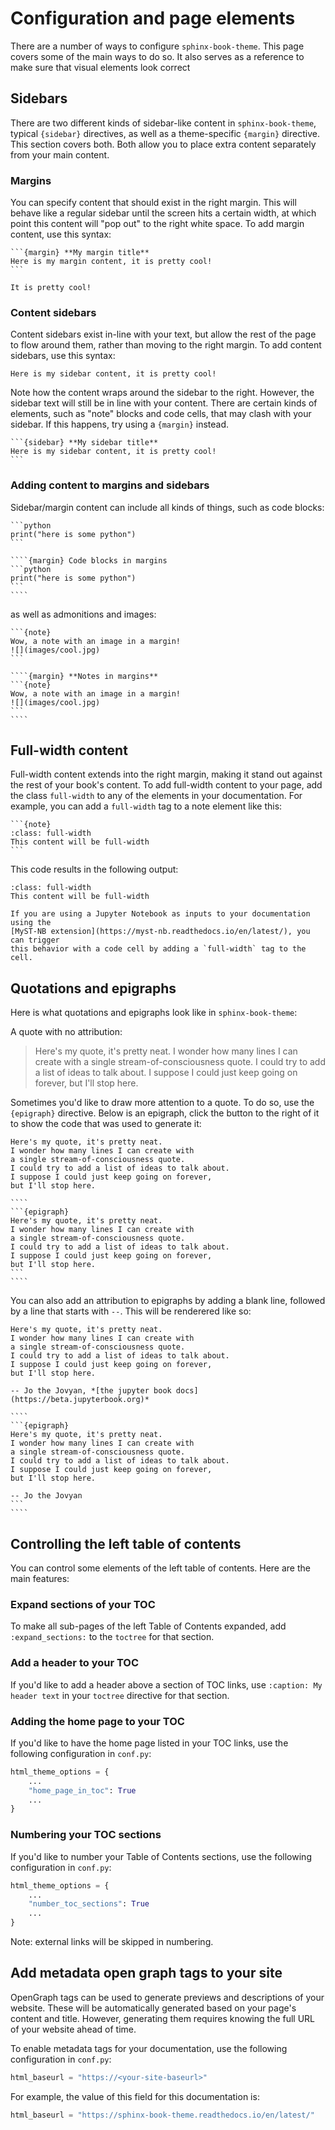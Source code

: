# Configuration and page elements

There are a number of ways to configure `sphinx-book-theme`. This page covers some of the main ways
to do so. It also serves as a reference to make sure that visual elements look correct

## Sidebars

There are two different kinds of sidebar-like content in `sphinx-book-theme`,
typical `{sidebar}` directives, as well as a theme-specific `{margin}` directive.
This section covers both. Both allow you to place extra content
separately from your main content.

### Margins

You can specify content that should exist in the right margin. This will behave
like a regular sidebar until the screen hits a certain width, at which point this
content will "pop out" to the right white space. To add margin content, use this syntax:

````
```{margin} **My margin title**
Here is my margin content, it is pretty cool!
```
````

```{margin} **Here is my margin content**
It is pretty cool!
```

### Content sidebars

Content sidebars exist in-line with your text, but allow the rest of the
page to flow around them, rather than moving to the right margin.
To add content sidebars, use this syntax:

```{sidebar} **My sidebar title**
Here is my sidebar content, it is pretty cool!
```

Note how the content wraps around the sidebar to the right.
However, the sidebar text will still be in line with your content. There are
certain kinds of elements, such as "note" blocks and code cells, that may
clash with your sidebar. If this happens, try using a `{margin}` instead.

````
```{sidebar} **My sidebar title**
Here is my sidebar content, it is pretty cool!
```
````

### Adding content to margins and sidebars

Sidebar/margin content can include all kinds of things, such as code blocks:

````{margin} Code blocks in margins
```python
print("here is some python")
```
````

`````
````{margin} Code blocks in margins
```python
print("here is some python")
```
````
`````

as well as admonitions and images:

````{margin} **Notes in margins**
```{note}
Wow, a note with an image in a margin!
![](images/cool.jpg)
```
````

`````
````{margin} **Notes in margins**
```{note}
Wow, a note with an image in a margin!
![](images/cool.jpg)
```
````
`````

## Full-width content

Full-width content extends into the right margin, making it stand out against
the rest of your book's content. To add full-width content to your page, add the
class `full-width` to any of the elements in your documentation. For example, you can
add a `full-width` tag to a note element like this:

````
```{note}
:class: full-width
This content will be full-width
```
````

This code results in the following output:

```{note}
:class: full-width
This content will be full-width
```

```{margin} A note for ipynb users
If you are using a Jupyter Notebook as inputs to your documentation using the
[MyST-NB extension](https://myst-nb.readthedocs.io/en/latest/), you can trigger
this behavior with a code cell by adding a `full-width` tag to the cell.
```

## Quotations and epigraphs

Here is what quotations and epigraphs look like in `sphinx-book-theme`:

A quote with no attribution:

> Here's my quote, it's pretty neat.
> I wonder how many lines I can create with
> a single stream-of-consciousness quote.
> I could try to add a list of ideas to talk about.
> I suppose I could just keep going on forever,
> but I'll stop here.

Sometimes you'd like to draw more attention to a quote. To do so, use the `{epigraph}` directive.
Below is an epigraph, click the button to the right of it to show the code that was used
to generate it:

```{epigraph}
Here's my quote, it's pretty neat.
I wonder how many lines I can create with
a single stream-of-consciousness quote.
I could try to add a list of ideas to talk about.
I suppose I could just keep going on forever,
but I'll stop here.
```

`````{toggle}
````
```{epigraph}
Here's my quote, it's pretty neat.
I wonder how many lines I can create with
a single stream-of-consciousness quote.
I could try to add a list of ideas to talk about.
I suppose I could just keep going on forever,
but I'll stop here.
```
````
`````

You can also add an attribution to epigraphs by adding a blank line,
followed by a line that starts with `--`. This will be renderered like so:

```{epigraph}
Here's my quote, it's pretty neat.
I wonder how many lines I can create with
a single stream-of-consciousness quote.
I could try to add a list of ideas to talk about.
I suppose I could just keep going on forever,
but I'll stop here.

-- Jo the Jovyan, *[the jupyter book docs](https://beta.jupyterbook.org)*
```

`````{toggle}
````
```{epigraph}
Here's my quote, it's pretty neat.
I wonder how many lines I can create with
a single stream-of-consciousness quote.
I could try to add a list of ideas to talk about.
I suppose I could just keep going on forever,
but I'll stop here.

-- Jo the Jovyan
```
````
`````

## Controlling the left table of contents

You can control some elements of the left table of contents. Here are the main features:

### Expand sections of your TOC

To make all sub-pages of the left Table of Contents expanded, add `:expand_sections:` to the
`toctree` for that section.

### Add a header to your TOC

If you'd like to add a header above a section of TOC links, use `:caption: My header text`
in your `toctree` directive for that section.

### Adding the home page to your TOC

If you'd like to have the home page listed in your TOC links, use the following
configuration in `conf.py`:

```python
html_theme_options = {
    ...
    "home_page_in_toc": True
    ...
}
```

### Numbering your TOC sections

If you'd like to number your Table of Contents sections, use the following
configuration in `conf.py`:

```python
html_theme_options = {
    ...
    "number_toc_sections": True
    ...
}
```

Note: external links will be skipped in numbering.

## Add metadata open graph tags to your site

OpenGraph tags can be used to generate previews and descriptions of your
website. These will be automatically generated based on your page's content
and title. However, generating them requires knowing the full URL of your
website ahead of time.

To enable metadata tags for your documentation, use the following
configuration in `conf.py`:

```python
html_baseurl = "https://<your-site-baseurl>"
```

For example, the value of this field for this documentation is:

```python
html_baseurl = "https://sphinx-book-theme.readthedocs.io/en/latest/"
```
